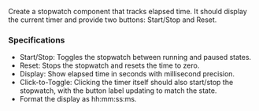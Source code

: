 Create a stopwatch component that tracks elapsed time. It should display the current timer and provide two buttons: Start/Stop and Reset.

### Specifications

- Start/Stop: Toggles the stopwatch between running and paused states.
- Reset: Stops the stopwatch and resets the time to zero.
- Display: Show elapsed time in seconds with millisecond precision.
- Click-to-Toggle: Clicking the timer itself should also start/stop the stopwatch, with the button label updating to match the state.
- Format the display as hh:mm:ss:ms.

